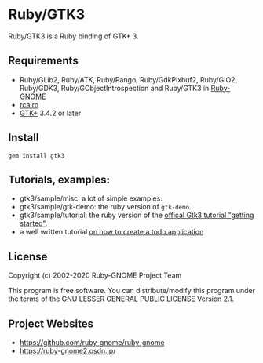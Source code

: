 # Ruby/GTK3

Ruby/GTK3 is a Ruby binding of GTK+ 3.

## Requirements

* Ruby/GLib2, Ruby/ATK, Ruby/Pango, Ruby/GdkPixbuf2, Ruby/GIO2,
  Ruby/GDK3, Ruby/GObjectIntrospection and Ruby/GTK3 in
  [Ruby-GNOME](https://ruby-gnome2.osdn.jp/)
* [rcairo](https://github.com/rcairo/rcairo)
* [GTK+](http://www.gtk.org/) 3.4.2 or later

## Install

    gem install gtk3

## Tutorials, examples:

* gtk3/sample/misc: a lot of simple examples.
* gtk3/sample/gtk-demo: the ruby version of `gtk-demo`.
* gtk3/sample/tutorial: the ruby version of the [offical Gtk3 tutorial "getting started"](https://developer.gnome.org/gtk3/stable/gtk-getting-started.html).
* a well written tutorial [on how to create a todo application](http://iridakos.com/tutorials/2018/01/25/creating-a-gtk-todo-application-with-ruby)

## License

Copyright (c) 2002-2020 Ruby-GNOME Project Team

This program is free software. You can distribute/modify this program
under the terms of the GNU LESSER GENERAL PUBLIC LICENSE Version 2.1.

## Project Websites

* https://github.com/ruby-gnome/ruby-gnome
* https://ruby-gnome2.osdn.jp/
